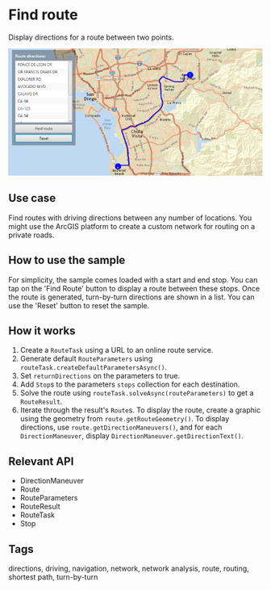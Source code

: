 # Find route

Display directions for a route between two points.

![Image of find route](FindRoute.png)

## Use case

Find routes with driving directions between any number of locations. You might use the ArcGIS platform to create a custom network for routing on a private roads.

## How to use the sample

For simplicity, the sample comes loaded with a start and end stop. You can tap on the 'Find Route' button to display a route between these stops. Once the route is generated, turn-by-turn directions are shown in a list. You can use the 'Reset' button to reset the sample.

## How it works

1. Create a `RouteTask` using a URL to an online route service.
2. Generate default `RouteParameters` using `routeTask.createDefaultParametersAsync()`.
3. Set `returnDirections` on the parameters to true.
4. Add `Stop`s to the parameters `stops` collection for each destination.
5. Solve the route using `routeTask.solveAsync(routeParameters)` to get a `RouteResult`.
6. Iterate through the result's `Route`s. To display the route, create a graphic using the geometry from `route.getRouteGeometry()`. To display directions, use `route.getDirectionManeuvers()`, and for each `DirectionManeuver`, display `DirectionManeuver.getDirectionText()`.

## Relevant API

*   DirectionManeuver
*   Route
*   RouteParameters
*   RouteResult
*   RouteTask
*   Stop

## Tags

directions, driving, navigation, network, network analysis, route, routing, shortest path, turn-by-turn
